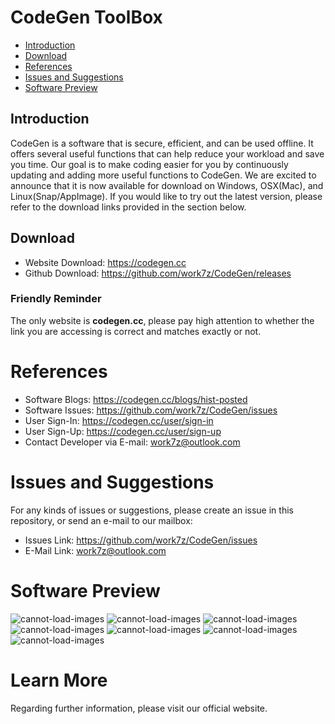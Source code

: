 # CodeGen ToolBox

- <a  href="#intro">Introduction</a>
- <a  href="#download">Download</a>
- <a  href="#reference">References</a>
- <a  href="#issues">Issues and Suggestions</a>
- <a  href="#preview">Software Preview</a>

<span id="intro"></span>

## Introduction
CodeGen is a software that is secure, efficient, and can be used offline. It offers several useful functions that can help reduce your workload and save you time. Our goal is to make coding easier for you by continuously updating and adding more useful functions to CodeGen. We are excited to announce that it is now available for download on Windows, OSX(Mac), and Linux(Snap/AppImage). If you would like to try out the latest version, please refer to the download links provided in the section below.
<span id="download"></span>

## Download

- Website Download: https://codegen.cc
- Github Download: https://github.com/work7z/CodeGen/releases

### Friendly Reminder

The only website is **codegen.cc**, please pay high attention to whether the link you are accessing is correct and matches exactly or not.

<span id="reference"></span>

# References

- Software Blogs: https://codegen.cc/blogs/hist-posted
- Software Issues: https://github.com/work7z/CodeGen/issues
- User Sign-In: https://codegen.cc/user/sign-in
- User Sign-Up: https://codegen.cc/user/sign-up
- Contact Developer via E-mail: work7z@outlook.com

<span id="issues"></span>

# Issues and Suggestions

For any kinds of issues or suggestions, please create an issue in this repository, or send an e-mail to our mailbox:

- Issues Link: https://github.com/work7z/CodeGen/issues
- E-Mail Link: work7z@outlook.com

<span id="preview"></span>

# Software Preview

![cannot-load-images](https://codegen-prod-release.work7z.com/images/s_1.png)
![cannot-load-images](https://codegen-prod-release.work7z.com/images/s_2.png)
![cannot-load-images](https://codegen-prod-release.work7z.com/images/s_3.png)
![cannot-load-images](https://codegen-prod-release.work7z.com/images/s_4.png)
![cannot-load-images](https://codegen-prod-release.work7z.com/images/s_5.png)
![cannot-load-images](https://codegen-prod-release.work7z.com/images/s_10.png)
![cannot-load-images](https://codegen-prod-release.work7z.com/images/s_11.png)

# Learn More 
Regarding further information, please visit our official website.
